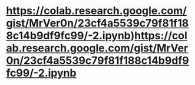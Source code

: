 # https://colab.research.google.com/gist/MrVer0n/23cf4a5539c79f81f188c14b9df9fc99/-2.ipynb)https://colab.research.google.com/gist/MrVer0n/23cf4a5539c79f81f188c14b9df9fc99/-2.ipynb
